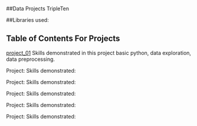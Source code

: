 ##Data Projects TripleTen 

##Libraries used: 

## Table of Contents For Projects 

[project_01](https://github.com/L7-design/Data_projects_TripleTen/tree/main/project_01)
Skills demonstrated in this project basic python, data exploration, data preprocessing.  

Project: 
Skills demonstrated:

Project: 
Skills demonstrated:

Project: 
Skills demonstrated:

Project: 
Skills demonstrated:

Project: 
Skills demonstrated:


